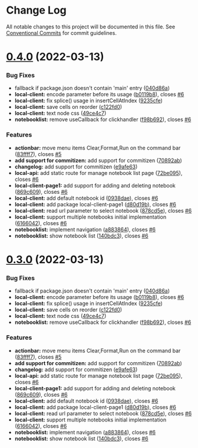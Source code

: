 # Change Log

All notable changes to this project will be documented in this file.
See [Conventional Commits](https://conventionalcommits.org) for commit guidelines.

# [0.4.0](https://github.com/enixam/js-notebook/compare/v0.2.3...v0.4.0) (2022-03-13)


### Bug Fixes

* fallback if package.json doesn't contain 'main' entry ([040d86a](https://github.com/enixam/js-notebook/commit/040d86a1aa7821f052fb2713f6f805f347ceec80))
* **local-client:** encode parameter before its usage ([b0119b8](https://github.com/enixam/js-notebook/commit/b0119b845b9d27a3a3974b3217a26e87b944e53b)), closes [#6](https://github.com/enixam/js-notebook/issues/6)
* **local-client:** fix splice() usage in insertCellAtIndex ([9235cfe](https://github.com/enixam/js-notebook/commit/9235cfe3c4b695b104194bbc915f35ab8c73d45e))
* **local-client:** save cells on reorder ([c122fd0](https://github.com/enixam/js-notebook/commit/c122fd046a329dc1e49ceb60ecbbe00f8c4b5994))
* **local-client:** text node css ([49ce4c7](https://github.com/enixam/js-notebook/commit/49ce4c72053dd71c251bb52eb2b09c7db5acfc8b))
* **notebooklist:** remove useCallback for clickhandler ([f98b692](https://github.com/enixam/js-notebook/commit/f98b6926b5da36bee71ba4121e833d7465e50388)), closes [#6](https://github.com/enixam/js-notebook/issues/6)


### Features

* **actionbar:** move menu items Clear,Format,Run on the command bar ([83ffff7](https://github.com/enixam/js-notebook/commit/83ffff7f4ee6cfadfacd2027acc5563ff4cb80bc)), closes [#5](https://github.com/enixam/js-notebook/issues/5)
* **add support for commitizen:** add support for commitizen ([70892ab](https://github.com/enixam/js-notebook/commit/70892ab796e2a06ac6781505ad5391683a6b6d6d))
* **changelog:** add support for commitizen ([e9afe63](https://github.com/enixam/js-notebook/commit/e9afe6374f16d03d74c33451590d8429b7b097df))
* **local-api:** add static route for manage notebook list page ([72be095](https://github.com/enixam/js-notebook/commit/72be0951060c38e96c76b6f35b702b9bc85ca42a)), closes [#6](https://github.com/enixam/js-notebook/issues/6)
* **local-client-page1:** add support for adding and deleting notebook ([869c609](https://github.com/enixam/js-notebook/commit/869c609905b45aa07d07d23ebaee6794828abf7d)), closes [#6](https://github.com/enixam/js-notebook/issues/6)
* **local-client:** add default notebook id ([0938dae](https://github.com/enixam/js-notebook/commit/0938daee0ea3709a353a77f0319da7e53c95fbe7)), closes [#6](https://github.com/enixam/js-notebook/issues/6)
* **local-client:** add package local-client-page1 ([d80d19b](https://github.com/enixam/js-notebook/commit/d80d19b01e9eb90e7e6134f358f19e40f67ea825)), closes [#6](https://github.com/enixam/js-notebook/issues/6)
* **local-client:** read url parameter to select notebook ([878cd5e](https://github.com/enixam/js-notebook/commit/878cd5ee185fdfbd016ce222aae807539a2c9dc6)), closes [#6](https://github.com/enixam/js-notebook/issues/6)
* **local-client:** support multiple notebooks initial implementation ([6166042](https://github.com/enixam/js-notebook/commit/61660425c66a042f14c2ebe504c0ef20a057b87b)), closes [#6](https://github.com/enixam/js-notebook/issues/6)
* **notebooklist:** implement navigation ([a883864](https://github.com/enixam/js-notebook/commit/a88386400a877723833106bd8fec80e2e046877b)), closes [#6](https://github.com/enixam/js-notebook/issues/6)
* **notebooklist:** show notebook list ([140bdc3](https://github.com/enixam/js-notebook/commit/140bdc3b244864e199efd0694f6bfb15061faf67)), closes [#6](https://github.com/enixam/js-notebook/issues/6)





# [0.3.0](https://github.com/enixam/js-notebook/compare/v0.2.3...v0.3.0) (2022-03-13)


### Bug Fixes

* fallback if package.json doesn't contain 'main' entry ([040d86a](https://github.com/enixam/js-notebook/commit/040d86a1aa7821f052fb2713f6f805f347ceec80))
* **local-client:** encode parameter before its usage ([b0119b8](https://github.com/enixam/js-notebook/commit/b0119b845b9d27a3a3974b3217a26e87b944e53b)), closes [#6](https://github.com/enixam/js-notebook/issues/6)
* **local-client:** fix splice() usage in insertCellAtIndex ([9235cfe](https://github.com/enixam/js-notebook/commit/9235cfe3c4b695b104194bbc915f35ab8c73d45e))
* **local-client:** save cells on reorder ([c122fd0](https://github.com/enixam/js-notebook/commit/c122fd046a329dc1e49ceb60ecbbe00f8c4b5994))
* **local-client:** text node css ([49ce4c7](https://github.com/enixam/js-notebook/commit/49ce4c72053dd71c251bb52eb2b09c7db5acfc8b))
* **notebooklist:** remove useCallback for clickhandler ([f98b692](https://github.com/enixam/js-notebook/commit/f98b6926b5da36bee71ba4121e833d7465e50388)), closes [#6](https://github.com/enixam/js-notebook/issues/6)


### Features

* **actionbar:** move menu items Clear,Format,Run on the command bar ([83ffff7](https://github.com/enixam/js-notebook/commit/83ffff7f4ee6cfadfacd2027acc5563ff4cb80bc)), closes [#5](https://github.com/enixam/js-notebook/issues/5)
* **add support for commitizen:** add support for commitizen ([70892ab](https://github.com/enixam/js-notebook/commit/70892ab796e2a06ac6781505ad5391683a6b6d6d))
* **changelog:** add support for commitizen ([e9afe63](https://github.com/enixam/js-notebook/commit/e9afe6374f16d03d74c33451590d8429b7b097df))
* **local-api:** add static route for manage notebook list page ([72be095](https://github.com/enixam/js-notebook/commit/72be0951060c38e96c76b6f35b702b9bc85ca42a)), closes [#6](https://github.com/enixam/js-notebook/issues/6)
* **local-client-page1:** add support for adding and deleting notebook ([869c609](https://github.com/enixam/js-notebook/commit/869c609905b45aa07d07d23ebaee6794828abf7d)), closes [#6](https://github.com/enixam/js-notebook/issues/6)
* **local-client:** add default notebook id ([0938dae](https://github.com/enixam/js-notebook/commit/0938daee0ea3709a353a77f0319da7e53c95fbe7)), closes [#6](https://github.com/enixam/js-notebook/issues/6)
* **local-client:** add package local-client-page1 ([d80d19b](https://github.com/enixam/js-notebook/commit/d80d19b01e9eb90e7e6134f358f19e40f67ea825)), closes [#6](https://github.com/enixam/js-notebook/issues/6)
* **local-client:** read url parameter to select notebook ([878cd5e](https://github.com/enixam/js-notebook/commit/878cd5ee185fdfbd016ce222aae807539a2c9dc6)), closes [#6](https://github.com/enixam/js-notebook/issues/6)
* **local-client:** support multiple notebooks initial implementation ([6166042](https://github.com/enixam/js-notebook/commit/61660425c66a042f14c2ebe504c0ef20a057b87b)), closes [#6](https://github.com/enixam/js-notebook/issues/6)
* **notebooklist:** implement navigation ([a883864](https://github.com/enixam/js-notebook/commit/a88386400a877723833106bd8fec80e2e046877b)), closes [#6](https://github.com/enixam/js-notebook/issues/6)
* **notebooklist:** show notebook list ([140bdc3](https://github.com/enixam/js-notebook/commit/140bdc3b244864e199efd0694f6bfb15061faf67)), closes [#6](https://github.com/enixam/js-notebook/issues/6)
